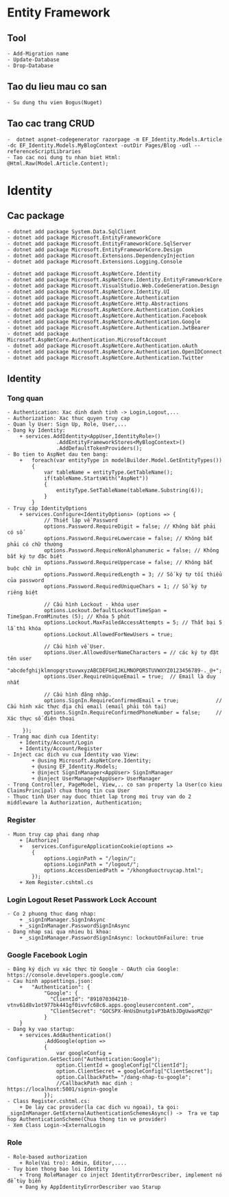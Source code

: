 ﻿# Entity Framework
	
## Tool
	- Add-Migration name
	- Update-Database
	- Drop-Database
## Tao du lieu mau co san
	- Su dung thu vien Bogus(Nuget)
## Tao cac trang CRUD
	-  dotnet aspnet-codegenerator razorpage -m EF_Identity.Models.Article -dc EF_Identity.Models.MyBlogContext -outDir Pages/Blog -udl --referenceScriptLibraries
	- Tao cac noi dung tu nhan biet Html: @Html.Raw(Model.Article.Content);

# Identity

## Cac package
	- dotnet add package System.Data.SqlClient
	- dotnet add package Microsoft.EntityFrameworkCore
	- dotnet add package Microsoft.EntityFrameworkCore.SqlServer
	- dotnet add package Microsoft.EntityFrameworkCore.Design
	- dotnet add package Microsoft.Extensions.DependencyInjection
	- dotnet add package Microsoft.Extensions.Logging.Console

	- dotnet add package Microsoft.AspNetCore.Identity
	- dotnet add package Microsoft.AspNetCore.Identity.EntityFrameworkCore
	- dotnet add package Microsoft.VisualStudio.Web.CodeGeneration.Design
	- dotnet add package Microsoft.AspNetCore.Identity.UI
	- dotnet add package Microsoft.AspNetCore.Authentication
	- dotnet add package Microsoft.AspNetCore.Http.Abstractions
	- dotnet add package Microsoft.AspNetCore.Authentication.Cookies
	- dotnet add package Microsoft.AspNetCore.Authentication.Facebook
	- dotnet add package Microsoft.AspNetCore.Authentication.Google
	- dotnet add package Microsoft.AspNetCore.Authentication.JwtBearer
	- dotnet add package Microsoft.AspNetCore.Authentication.MicrosoftAccount
	- dotnet add package Microsoft.AspNetCore.Authentication.oAuth
	- dotnet add package Microsoft.AspNetCore.Authentication.OpenIDConnect
	- dotnet add package Microsoft.AspNetCore.Authentication.Twitter
## Identity

### Tong quan
	- Authentication: Xac dinh danh tinh -> Login,Logout,...
	- Authorization: Xac thuc quyen truy cap
	- Quan ly User: Sign Up, Role, User,...
	- Dang ky Identity:
		+ services.AddIdentity<AppUser,IdentityRole>()
					.AddEntityFrameworkStores<MyBlogContext>()
					.AddDefaultTokenProviders();
	- Bo tien to AspNet dau ten bang:
		+ 	foreach(var entityType in modelBuilder.Model.GetEntityTypes())
			{
				var tableName = entityType.GetTableName();
				if(tableName.StartsWith("AspNet"))
				{
					entityType.SetTableName(tableName.Substring(6));
				}
			}
	- Truy cập IdentityOptions
		+ services.Configure<IdentityOptions> (options => {
				// Thiết lập về Password
				options.Password.RequireDigit = false; // Không bắt phải có số
				options.Password.RequireLowercase = false; // Không bắt phải có chữ thường
				options.Password.RequireNonAlphanumeric = false; // Không bắt ký tự đặc biệt
				options.Password.RequireUppercase = false; // Không bắt buộc chữ in
				options.Password.RequiredLength = 3; // Số ký tự tối thiểu của password
				options.Password.RequiredUniqueChars = 1; // Số ký tự riêng biệt

				// Cấu hình Lockout - khóa user
				options.Lockout.DefaultLockoutTimeSpan = TimeSpan.FromMinutes (5); // Khóa 5 phút
				options.Lockout.MaxFailedAccessAttempts = 5; // Thất bại 5 lầ thì khóa
				options.Lockout.AllowedForNewUsers = true;

				// Cấu hình về User.
				options.User.AllowedUserNameCharacters = // các ký tự đặt tên user
					"abcdefghijklmnopqrstuvwxyzABCDEFGHIJKLMNOPQRSTUVWXYZ0123456789-._@+";
				options.User.RequireUniqueEmail = true;  // Email là duy nhất

				// Cấu hình đăng nhập.
				options.SignIn.RequireConfirmedEmail = true;            // Cấu hình xác thực địa chỉ email (email phải tồn tại)
				options.SignIn.RequireConfirmedPhoneNumber = false;     // Xác thực số điện thoại

		 });
	- Trang mac dinh cua Identity:
		+ Identity/Account/Login
		+ Identity/Account/Register
	- Inject cac dich vu cua Identity vao View:
			+ @using Microsoft.AspNetCore.Identity;
			+ @using EF_Identity.Models;
			+ @inject SignInManager<AppUser> SignInManager
			+ @inject UserManager<AppUser> UserManager
	- Trong Controller, PageModel, View,.. co san property la User(co kieu ClaimsPrincipal) chua thong tin cua User
	- Thuoc tinh User nay duoc thiet lap trong moi truy van do 2 middleware la Authorization, Authentication;

### Register
	- Muon truy cap phai dang nhap
		+ [Authorize]
		+ 	services.ConfigureApplicationCookie(options =>
			{
				options.LoginPath = "/login/";
				options.LoginPath = "/logout/";
				options.AccessDeniedPath = "/khongduoctruycap.html";
			});
		+ Xem Register.cshtml.cs

### Login Logout Reset Passwork Lock Account
	- Co 2 phuong thuc dang nhap:
		+ _signInManager.SignInAsync
		+ _signInManager.PasswordSignInAsync
	- Dang nhap sai qua nhieu bi khoa:
		+ _signInManager.PasswordSignInAsync: lockoutOnFailure: true


### Google Facebook Login
	- Đăng ký dịch vụ xác thực từ Google - OAuth của Google: https://console.developers.google.com/
	- Cau hinh appsettings.json:
		+   "Authentication": {
				"Google": {
				  "ClientId": "891070304210-vtnv61d8v1ot977bk441gf0ivvfc68c6.apps.googleusercontent.com",
				  "ClientSecret": "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"
				}
		}
	- Dang ky vao startup:
		+ services.AddAuthentication()
				.AddGoogle(option =>
				{
					var googleConfig = Configuration.GetSection("Authentication:Google");
					option.ClientId = googleConfig["ClientId"];
					option.ClientSecret = googleConfig["ClientSecret"];
					option.CallbackPath= "/dang-nhap-tu-google";
					//CallbackPath mac dinh : https://localhost:5001/signin-google
				});
	- Class Register.cshtml.cs:
		+ De lay cac provider(la cac dich vu ngoai), ta goi: _signInManager.GetExternalAuthenticationSchemesAsync() ->  Tra ve tap hop AuthenticationScheme(Chua thong tin ve provider)
	- Xem Class Login->ExternalLogin

### Role
	- Role-based authorization
		+ Role(Vai tro): Admin, Editor,....
	- Tuy bien thong bao loi Identity
		+ Trong RoleManager co inject IdentityErrorDescriber, implement nó để tùy biến
		+ Dang ky AppIdentityErrorDescriber vao Starup
